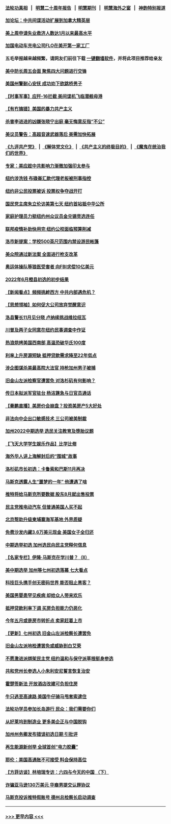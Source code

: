 #### [法轮功真相](https://github.com/gfw-breaker/truth/blob/master/README.md?t=0) &nbsp;&nbsp;|&nbsp;&nbsp; [明慧二十周年报告](https://github.com/gfw-breaker/mh-reports/blob/master/README.md?t=0) &nbsp;&nbsp;|&nbsp;&nbsp;[明慧期刊](https://github.com/gfw-breaker/mh-qikan) &nbsp;&nbsp;|&nbsp;&nbsp; [明慧海外之窗](https://github.com/gfw-breaker/mh-news/blob/master/README.md?t=0) &nbsp;&nbsp;|&nbsp;&nbsp; [神韵特别报道](https://github.com/gfw-breaker/mh-news/blob/master/shenyun.md?t=0)
#### [加论坛：中共间谍活动扩展到加拿大精英层](../pages/nsc412/n13755653.md?t=06100301) 
#### [美上周申请失业救济人数达1月以来最高水平](../pages/nsc412/n13755909.md?t=06100301) 
#### [加国电动车充电公司FLO在美开第一家工厂](../pages/nsc412/n13755921.md?t=06100301) 
#### 五毛举报越来越频繁，请网友们前往下载 [一键翻墙软件](https://github.com/gfw-breaker/ssr-accounts)，并将此项目推荐给亲友
#### [美中防长周五会面 聚焦四大问题进行交锋](../pages/nsc412/n13755758.md?t=06100301) 
#### [美国州警耐心安抚 成功劝下欲跳桥男子](../pages/nsc412/n13755590.md?t=06100301) 
#### [【时事军事】应歼-16拦截 美间谍机飞临潜舰母港](../pages/nsc412/n13755530.md?t=06100301) 
#### [【有冇搞错】美国的暴力共产主义](../pages/nsc412/n13755507.md?t=06100301) 
#### [杀害李进进的凶嫌张晓宁出庭  毫无悔意反指“不公”](../pages/nsc412/n13755249.md?t=06100301) 
#### [美议员警告：高超音速武器落后 美需加快拓展](../pages/nsc412/n13755647.md?t=06100301) 
#### [《九评共产党》](https://github.com/begood0513/9ping.md/blob/master/README.md) &nbsp;|&nbsp; [《解体党文化》](../../../../jtdwh.md/blob/master/README.md)  &nbsp;|&nbsp; [《共产主义的终极目的》](../../../../gczydzjmd.md/blob/master/README.md) &nbsp;|&nbsp; [《魔鬼在统治我们的世界》](../../../../mgztzwmdsj.md/blob/master/README.md) 
#### [专家：美应趁中共影响力渐微加强印太参与](../pages/nsc412/n13755516.md?t=06100301) 
#### [纽约涉洗钱 布碌崙汇款代理老板被刑事指控](../pages/nsc412/n13755447.md?t=06100301) 
#### [纽约非公民投票被诉 投票权争夺战开打](../pages/nsc412/n13755486.md?t=06100301) 
#### [国民党主席朱立伦访美第七天 纽约首站抵中华公所](../pages/nsc412/n13755457.md?t=06100301) 
#### [家庭护理员力挺纽约州众议员金兑锡竞选连任](../pages/nsc412/n13755464.md?t=06100301) 
#### [联邦疫情补助快用完 纽约公校面临预算削减](../pages/nsc412/n13755445.md?t=06100301) 
#### [洛市新提案：学校500英尺范围内禁设游民帐篷](../pages/nsc412/n13755537.md?t=06100301) 
#### [美众院通过新法案 全面进行枪支改革](../pages/nsc412/n13755378.md?t=06100301) 
#### [奥运体操队等狼医受害者 向FBI求偿10亿美元](../pages/nsc412/n13755437.md?t=06100301) 
#### [2022年6月橙县初选的初步结果](../pages/nsc412/n13755426.md?t=06100301) 
#### [【新闻看点】频频挑衅西方 中共内部遇危机？](../pages/nsc412/n13755017.md?t=06100301) 
#### [【思想领袖】如何促大公司放弃觉醒意识](../pages/nsc412/n13723724.md?t=06100301) 
#### [洛县警长11月见分晓 卢纳续挑战维拉纽瓦](../pages/nsc412/n13755396.md?t=06100301) 
#### [川普及两子女同意在纽约民事调查中作证](../pages/nsc412/n13755222.md?t=06100301) 
#### [热浪烘烤美国西南部 高温恐破华氏100度](../pages/nsc412/n13755315.md?t=06100301) 
#### [利率上升房源短缺 抵押贷款需求降至22年低点](../pages/nsc412/n13755271.md?t=06100301) 
#### [涉企图谋杀美最高院大法官 持枪加州男子被捕](../pages/nsc412/n13755263.md?t=06100301) 
#### [旧金山左派检察官遭罢免 对洛杉矶有何影响？](../pages/nsc412/n13755264.md?t=06100301) 
#### [传日本拟派军官驻台 杨洁篪急与日官员通话](../pages/nsc412/n13755097.md?t=06100301) 
#### [【秦鹏直播】美房价会崩盘？投资美房产5大好处](../pages/nsc412/n13755237.md?t=06100301) 
#### [非法向中企出口敏感技术 三公司被美制裁](../pages/nsc412/n13755233.md?t=06100301) 
#### [加州2022中期选举 选民关注教育及堕胎议题](../pages/nsc412/n13754562.md?t=06100301) 
#### [【飞天大学学生娱乐作品】比学比修](../pages/nsc412/n13755258.md?t=06100301) 
#### [海外华人讲上海解封后的“围城”故事](../pages/nsc412/n13755257.md?t=06100301) 
#### [洛杉矶市长初选：卡鲁索和巴斯11月再决](../pages/nsc412/n13755208.md?t=06100301) 
#### [马斯克透露人生“噩梦的一年” 他遭遇了啥](../pages/nsc412/n13755211.md?t=06100301) 
#### [推特将给马斯克所要数据 股东8月就出售投票](../pages/nsc412/n13755165.md?t=06100301) 
#### [民主党推电动汽车 但普通美国人买不起](../pages/nsc412/n13754574.md?t=06100301) 
#### [北京帮助升级柬埔寨海军基地 外界质疑](../pages/nsc412/n13755167.md?t=06100301) 
#### [免费沙发内藏3.6万美元现金 美国女子全归还](../pages/nsc412/n13755121.md?t=06100301) 
#### [中期选举初选 加州选民向民主党释何信息](../pages/nsc412/n13755100.md?t=06100301) 
#### [【名家专栏】伊隆‧马斯克在学川普？（II）](../pages/nsc412/n13754754.md?t=06100301) 
#### [美中期选举 加州等七州初选落幕 七大看点](../pages/nsc412/n13755132.md?t=06100301) 
#### [科技巨头携手创无密码世界 能否阻止黑客？](../pages/nsc412/n13755124.md?t=06100301) 
#### [美国男婴患罕见疾病 却给众人带来欢乐](../pages/nsc412/n13754812.md?t=06100301) 
#### [抵押贷款利率下调 买房负担能力仍恶化](../pages/nsc412/n13754778.md?t=06100301) 
#### [今年五月或是房市转折点 卖家赶着上市](../pages/nsc412/n13754747.md?t=06100301) 
#### [【更新】七州初选 旧金山左派检察长遭罢免](../pages/nsc412/n13754397.md?t=06100301) 
#### [旧金山左派地检遭罢免或威胁到白艾荣](../pages/nsc412/n13754639.md?t=06100301) 
#### [不愿激进派绑架民主党 纽约温和与保守派草根挺身参选](../pages/nsc412/n13754668.md?t=06100301) 
#### [共和党州长参选人小朱利安尼誓言恢复治安](../pages/nsc412/n13754645.md?t=06100301) 
#### [霍楚签新法 开放酒店改建可负担住房](../pages/nsc412/n13754623.md?t=06100301) 
#### [牛只逃至高速路 美国牛仔骑马甩套索逮住](../pages/nsc412/n13754598.md?t=06100301) 
#### [法轮功学员参加长岛游行  民众：我们需要你们](../pages/nsc412/n13754611.md?t=06100301) 
#### [从好莱坞到制造业 更多美企正与中国脱钩](../pages/nsc412/n13754651.md?t=06100301) 
#### [加州州务卿发布错误初选日期 引批评](../pages/nsc412/n13754552.md?t=06100301) 
#### [再生能源新创举 全球首创“电力胶囊”](../pages/nsc412/n13754495.md?t=06100301) 
#### [耶伦：美国高通胀不可接受 料会保持高位](../pages/nsc412/n13754467.md?t=06100301) 
#### [【方菲访谈】林培瑞专访：六四与今天的中国 （下）](../pages/nsc412/n13754267.md?t=06100301) 
#### [诈骗亚马逊130万美元 华裔男提交认罪协议](../pages/nsc412/n13754491.md?t=06100301) 
#### [马斯克投诉推特假账号 德州总检察长启动调查](../pages/nsc412/n13754414.md?t=06100301) 

----
#### [ >>> 更早内容 <<< ](../indexes/nsc412-earlier.md)
